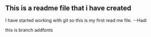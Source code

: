 This is a readme file that i have created
-----------------------------------------
I have started working with git so this is my first read me file.
--Hadi

this is branch addfonts